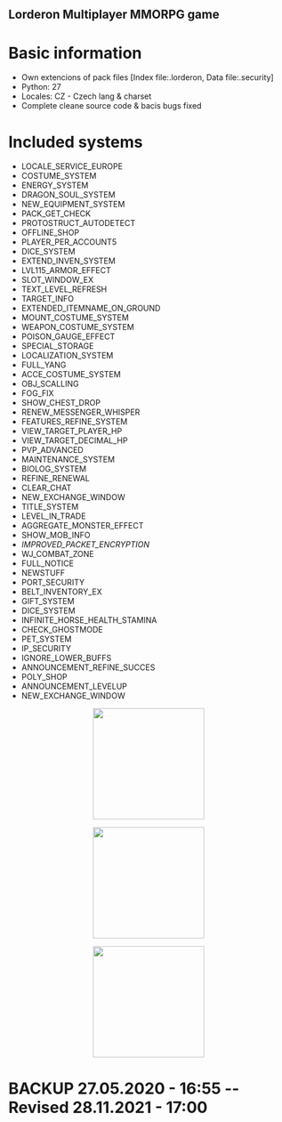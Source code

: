 ## Lorderon Multiplayer MMORPG game

# Basic information
- Own extencions of pack files [Index file:.lorderon, Data file:.security]
- Python: 27
- Locales: CZ - Czech lang & charset
- Complete cleane source code & bacis bugs fixed


# Included systems
- LOCALE_SERVICE_EUROPE
- COSTUME_SYSTEM
- ENERGY_SYSTEM
- DRAGON_SOUL_SYSTEM
- NEW_EQUIPMENT_SYSTEM
- PACK_GET_CHECK
- PROTOSTRUCT_AUTODETECT
- OFFLINE_SHOP
- PLAYER_PER_ACCOUNT5
- DICE_SYSTEM
- EXTEND_INVEN_SYSTEM
- LVL115_ARMOR_EFFECT
- SLOT_WINDOW_EX
- TEXT_LEVEL_REFRESH
- TARGET_INFO
- EXTENDED_ITEMNAME_ON_GROUND
- MOUNT_COSTUME_SYSTEM
- WEAPON_COSTUME_SYSTEM
- POISON_GAUGE_EFFECT
- SPECIAL_STORAGE
- LOCALIZATION_SYSTEM
- FULL_YANG
- ACCE_COSTUME_SYSTEM 
- OBJ_SCALLING
- FOG_FIX
- SHOW_CHEST_DROP
- RENEW_MESSENGER_WHISPER
- FEATURES_REFINE_SYSTEM
- VIEW_TARGET_PLAYER_HP
- VIEW_TARGET_DECIMAL_HP
- PVP_ADVANCED
- MAINTENANCE_SYSTEM
- BIOLOG_SYSTEM
- REFINE_RENEWAL
- CLEAR_CHAT
- NEW_EXCHANGE_WINDOW
- TITLE_SYSTEM
- LEVEL_IN_TRADE
- AGGREGATE_MONSTER_EFFECT
- SHOW_MOB_INFO
- _IMPROVED_PACKET_ENCRYPTION_
- WJ_COMBAT_ZONE
- FULL_NOTICE
- NEWSTUFF 
- PORT_SECURITY
- BELT_INVENTORY_EX
- GIFT_SYSTEM
- DICE_SYSTEM
- INFINITE_HORSE_HEALTH_STAMINA
- CHECK_GHOSTMODE
- PET_SYSTEM
- IP_SECURITY 
- IGNORE_LOWER_BUFFS
- ANNOUNCEMENT_REFINE_SUCCES
- POLY_SHOP
- ANNOUNCEMENT_LEVELUP
- NEW_EXCHANGE_WINDOW

<p align="center"><a href="http://becvar.xyz/becwork" target="_blank"><img src="https://github.com/lordbecvold/Becwork/blob/main/XOthers/Resources/img_1.png" width="200"></a></p>

<p align="center"><a href="http://becvar.xyz/becwork" target="_blank"><img src="https://github.com/lordbecvold/Becwork/blob/main/XOthers/Resources/img_2.png" width="200"></a></p>

<p align="center"><a href="http://becvar.xyz/becwork" target="_blank"><img src="https://github.com/lordbecvold/Becwork/blob/main/XOthers/Resources/img_3.png" width="200"></a></p>

# BACKUP 27.05.2020 - 16:55   --    Revised 28.11.2021 - 17:00